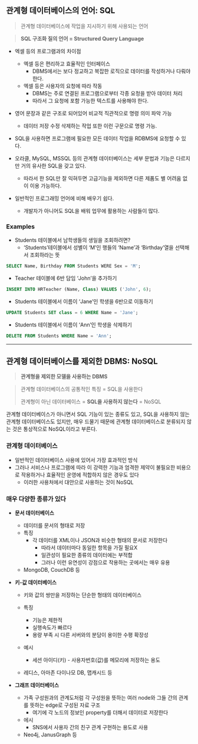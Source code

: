 ## 관계형 데이터베이스의 언어: SQL

> 관계형 데이터베이스에 작업을 지시하기 위해 사용되는 언어

> **SQL 구조화 질의 언어 = Structured Query Language**

- 엑셀 등의 프로그램과의 차이점

  - 엑셀 등은 편리하고 효율적인 인터페이스
    - DBMS에서는 보다 정교하고 복잡한 로직으로 데이터를 작성하거나 다뤄야한다.
  - 엑셀 등은 사용자의 요청에 따라 작동
    - DBMS는 주로 연결된 프로그램으로부터 각종 요청을 받아 데이터 처리
    - 따라서 그 요청에 포함 가능한 텍스트를 사용해야 한다.

- 영어 문장과 같은 구조로 되어있어 비교적 직관적으로 명령 의미 파악 가능

  - 데이터 저장 수정 삭제하는 작업 또한 이런 구문으로 명령 가능.

- SQL을 사용하면 프로그램에 필요한 모든 데이터 작업을 RDBMS에 요청할 수 있다.

- 오라클, MySQL, MSSQL 등의 관계형 데이터베이스는 세부 문법과 기능은 다르지만 거의 유사한 SQL을 갖고 있다.

  - 따라서 한 SQL만 잘 익혀두면 고급기능을 제외하면 다른 제품도 별 어려움 없이 이용 가능하다.

- 일반적인 프로그래밍 언어에 비해 배우기 쉽다.
  - 개발자가 아니어도 SQL을 배워 업무에 활용하는 사람들이 많다.

### **Examples**

- Students 테이블에서 남학생들의 생일을 조회하려면?
  - ‘Students’테이블에서 성별이 ‘M’인 행들의 ‘Name’과 ‘Birthday’열을 선택해서 조회하라는 뜻

```sql
SELECT Name, Birthday FROM Students WERE Sex = 'M';
```

- Teacher 테이블에 6반 담임 ‘John’을 추가하기

```sql
INSERT INTO HRTeacher (Name, Class) VALUES ('John', 6);
```

- Students 테이블에서 이름이 ‘Jane’인 학생을 6반으로 이동하기

```sql
UPDATE Students SET class = 6 WHERE Name = 'Jane';
```

- Students 테이블에서 이름이 ‘Ann’인 학생을 삭제하기

```sql
DELETE FROM Students WHERE Name = 'Ann';
```

---

## 관계형 데이터베이스를 제외한 DBMS: NoSQL

> **관계형을 제외한 모델을 사용하는 DBMS**

> 관계형 데이터베이스의 공통적인 특징 = SQL을 사용한다
>
> 관계형이 아닌 데이터베이스 = **SQL을 사용하지 않는다** = NoSQL

관계형 데이터베이스가 아니면서 SQL 기능이 있는 종류도 있고, SQL을 사용하지 않는 관계형 데이터베이스도 있지만, 매우 드물기 때문에 관계형 데이터베이스로 분류되지 않는 것은 통상적으로 NoSQL이라고 부른다.

### 관계형 데이터베이스

- 일반적인 데이터베이스 사용에 있어서 가장 효과적인 방식
- 그러나 서비스나 프로그램에 따라 이 강력한 기능과 엄격한 제약이 불필요한 비용으로 작용하거나 효율적인 운영에 적합하지 않은 경우도 있다
  - 이러한 사용처에서 대안으로 사용하는 것이 NoSQL

### 매우 다양한 종류가 있다

- **문서 데이터베이스**

  - 데이터를 문서의 형태로 저장
  - 특징
    - 각 데이터를 XML이나 JSON과 비슷한 형태의 문서로 저장한다
      - 따라서 데이터마다 동일한 항목을 가질 필요X
      - 일관성이 필요한 종류의 데이터에는 부적합
      - 그러나 이런 유연성이 강점으로 작용하는 곳에서는 매우 유용
  - MongoDB, CouchDB 등

- **키-값 데이터베이스**

  - 키와 값의 쌍만을 저장하는 단순한 형태의 데이터베이스
  - 특징

    - 기능은 제한적
    - 실행속도가 빠르다
    - 용량 부족 시 다른 서버와의 분담이 용이한 수평 확장성

  - 예시
    - 세션 아이디(키) - 사용자번호(값)를 메모리에 저장하는 용도
  - 레디스, 아마존 다이나모 DB, 맵캐시드 등

- **그래프 데이터베이스**
  - 가족 구성원과의 관계도처럼 각 구성원을 뜻하는 여러 node와 그들 간의 관계를 뜻하는 edge로 구성된 자료 구조
    - 여기에 각 노드의 정보인 property를 더해서 데이터로 저장한다
  - 에시
    - SNS에서 사용자 간의 친구 관계 구현하는 용도로 사용
  - Neo4j, JanusGraph 등
